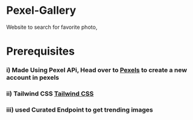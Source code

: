 # Pexel-Gallery
Website to search for favorite photo,

# Prerequisites
### i) Made Using Pexel APi, Head over to [Pexels](https://www.pexels.com/join-consumer/) to create a new <br/> account in pexels
### ii) Tailwind CSS [Tailwind CSS](https://tailwindcss.com/docs/guides/nextjs)
### iii) used Curated Endpoint to get trending images
